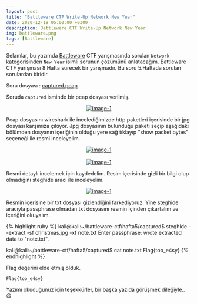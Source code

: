 ```yaml
---
layout: post
title: "Battleware CTF Write-Up Network New Year"
date: 2020-12-18 05:00:00 +0300
description: Battleware CTF Write-Up Network New Year
img: battleware.png
tags: [Battleware]
---
```

Selamlar, bu yazımda [Battleware] CTF yarışmasında sorulan `Network` kategorisinden `New Year` isimli sorunun çözümünü anlatacağım. Battleware CTF yarışması 8 Hafta sürecek bir yarışmadır. Bu soru 5.Haftada sorulan sorulardan biridir.

Soru dosyası : [captured.pcap]

Soruda `captured` isminde bir pcap dosyası verilmiş.

<center>
  <div>
      <a class="example-image-link" href="{{site.baseurl}}/assets/img/bw-50.png" data-lightbox="example-1"><img class="example-image" src="{{site.baseurl}}/assets/img/bw-50.png" alt="image-1" /></a>
	</div>
</center>

Pcap dosyasını wireshark ile incelediğimizde http paketleri içerisinde bir jpg dosyası karşımıza çıkıyor. Jpg dosyasının bulunduğu paketi seçip aşağıdaki bölümden dosyanın içeriğinin olduğu yere sağ tıklayıp "show packet bytes" seçeneği ile resmi inceleyelim.

<center>
  <div>
      <a class="example-image-link" href="{{site.baseurl}}/assets/img/bw-51.png" data-lightbox="example-1"><img class="example-image" src="{{site.baseurl}}/assets/img/bw-51.png" alt="image-1" /></a>
	</div>
</center>

<br>

<center>
  <div>
      <a class="example-image-link" href="{{site.baseurl}}/assets/img/bw-52.png" data-lightbox="example-1"><img class="example-image" src="{{site.baseurl}}/assets/img/bw-52.png" alt="image-1" /></a>
	</div>
</center>

Resmi detaylı incelemek için kaydedelim. Resim içerisinde gizli bir bilgi olup olmadığını steghide aracı ile inceleyelim.

<center>
  <div>
      <a class="example-image-link" href="{{site.baseurl}}/assets/img/bw-53.png" data-lightbox="example-1"><img class="example-image" src="{{site.baseurl}}/assets/img/bw-53.png" alt="image-1" /></a>
	</div>
</center>

Resmin içerisine bir txt dosyası gizlendiğini farkediyoruz. Yine steghide aracıyla passphrase olmadan txt dosyasını resmin içinden çıkartalım ve içeriğini okuyalım.

{% highlight ruby %}
kali@kali:~/battleware-ctf/hafta5/captured$ steghide --extract -sf christmas.jpg -xf note.txt
Enter passphrase: 
wrote extracted data to "note.txt".

kali@kali:~/battleware-ctf/hafta5/captured$ cat note.txt 
Flag{too_e4sy}
{% endhighlight %}

Flag değerini elde etmiş olduk.

```
Flag{too_e4sy}
```

Yazımı okuduğunuz için teşekkürler, bir başka yazıda görüşmek dileğiyle.. :smile:

[Battleware]: https://battleware.zone/
[captured.pcap]: {{site.baseurl}}/assets/files/captured.pcap

